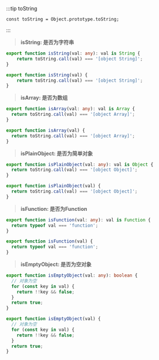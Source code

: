 :::tip toString

```
const toString = Object.prototype.toString;
```

:::

> **isString: 是否为字符串**

<CodeGroup>
  <CodeGroupItem title="TS" active>

```ts
export function isString(val: any): val is String {
    return toString.call(val) === '[object String]';
}
```

  </CodeGroupItem>

  <CodeGroupItem title="JS">

```js
export function isString(val) {
    return toString.call(val) === '[object String]';
}
```

  </CodeGroupItem>
</CodeGroup>

> **isArray: 是否为数组**

<CodeGroup>
  <CodeGroupItem title="TS" active>

```ts
export function isArray(val: any): val is Array {
  return toString.call(val) === '[object Array]';
}
```

  </CodeGroupItem>

  <CodeGroupItem title="JS">

```js
export function isArray(val) {
  return toString.call(val) === '[object Array]';
}
```

  </CodeGroupItem>
</CodeGroup>

> **isPlainObject: 是否为简单对象**

<CodeGroup>
  <CodeGroupItem title="TS" active>

```ts
export function isPlainObject(val: any): val is Object {
  return toString.call(val) === '[object Object]';
}
```

  </CodeGroupItem>

  <CodeGroupItem title="JS">

```js
export function isPlainObject(val) {
  return toString.call(val) === '[object Object]';
}
```

  </CodeGroupItem>
</CodeGroup>

> **isFunction: 是否为Function**

<CodeGroup>
  <CodeGroupItem title="TS" active>

```ts
export function isFunction(val: any): val is Function {
  return typeof val === 'function';
}
```

  </CodeGroupItem>

  <CodeGroupItem title="JS">

```js
export function isFunction(val) {
  return typeof val === 'function';
}
```

  </CodeGroupItem>
</CodeGroup>

> **isEmptyObject: 是否为空对象**

<CodeGroup>
  <CodeGroupItem title="TS" active>

```ts
export function isEmptyObject(val: any): boolean {
  // 对象为空
  for (const key in val) {
    return !!key && false;
  }
  return true;
}
```

  </CodeGroupItem>

  <CodeGroupItem title="JS">

```js
export function isEmptyObject(val) {
  // 对象为空
  for (const key in val) {
    return !!key && false;
  }
  return true;
}
```

  </CodeGroupItem>
</CodeGroup>